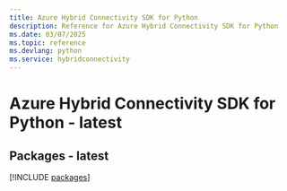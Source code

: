 ```yaml
---
title: Azure Hybrid Connectivity SDK for Python
description: Reference for Azure Hybrid Connectivity SDK for Python
ms.date: 03/07/2025
ms.topic: reference
ms.devlang: python
ms.service: hybridconnectivity
---
```

# Azure Hybrid Connectivity SDK for Python - latest
## Packages - latest
[!INCLUDE [packages](hybrid-connectivity-index.md)]